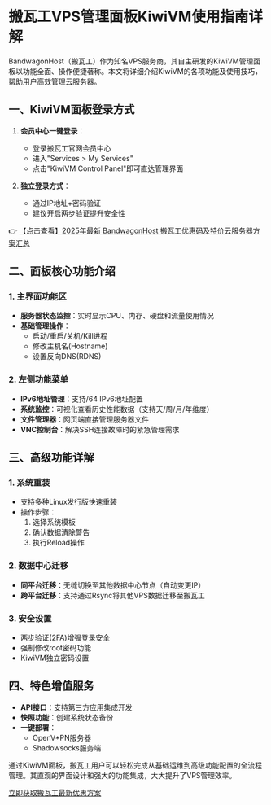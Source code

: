 # 搬瓦工VPS管理面板KiwiVM使用指南详解

BandwagonHost（搬瓦工）作为知名VPS服务商，其自主研发的KiwiVM管理面板以功能全面、操作便捷著称。本文将详细介绍KiwiVM的各项功能及使用技巧，帮助用户高效管理云服务器。

## 一、KiwiVM面板登录方式

1. **会员中心一键登录**：
   - 登录搬瓦工官网会员中心
   - 进入"Services > My Services"
   - 点击"KiwiVM Control Panel"即可直达管理界面

2. **独立登录方式**：
   - 通过IP地址+密码验证
   - 建议开启两步验证提升安全性

👉 [【点击查看】2025年最新 BandwagonHost 搬瓦工优惠码及特价云服务器方案汇总](https://bit.ly/banwagon)

## 二、面板核心功能介绍

### 1. 主界面功能区
- **服务器状态监控**：实时显示CPU、内存、硬盘和流量使用情况
- **基础管理操作**：
  - 启动/重启/关机/Kill进程
  - 修改主机名(Hostname)
  - 设置反向DNS(RDNS)

### 2. 左侧功能菜单
- **IPv6地址管理**：支持/64 IPv6地址配置
- **系统监控**：可视化查看历史性能数据（支持天/周/月/年维度）
- **文件管理器**：网页端直接管理服务器文件
- **VNC控制台**：解决SSH连接故障时的紧急管理需求

## 三、高级功能详解

### 1. 系统重装
- 支持多种Linux发行版快速重装
- 操作步骤：
  1. 选择系统模板
  2. 确认数据清除警告
  3. 执行Reload操作

### 2. 数据中心迁移
- **同平台迁移**：无缝切换至其他数据中心节点（自动变更IP）
- **跨平台迁移**：支持通过Rsync将其他VPS数据迁移至搬瓦工

### 3. 安全设置
- 两步验证(2FA)增强登录安全
- 强制修改root密码功能
- KiwiVM独立密码设置

## 四、特色增值服务
- **API接口**：支持第三方应用集成开发
- **快照功能**：创建系统状态备份
- **一键部署**：
  - OpenV*PN服务器
  - Shadowsocks服务端

通过KiwiVM面板，搬瓦工用户可以轻松完成从基础运维到高级功能配置的全流程管理。其直观的界面设计和强大的功能集成，大大提升了VPS管理效率。

[立即获取搬瓦工最新优惠方案](https://bit.ly/banwagon)